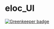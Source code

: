 # eloc_UI

[![Greenkeeper badge](https://badges.greenkeeper.io/chamathsilva/eloc_UI.svg)](https://greenkeeper.io/)

